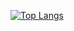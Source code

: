 [![Top Langs](https://github-readme-stats.vercel.app/api/top-langs/?username={Ryosan846538})](https://github.com/anuraghazra/github-readme-stats)
